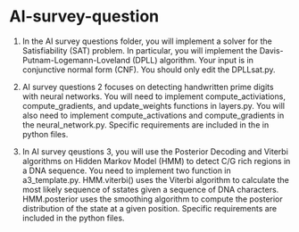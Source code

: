 # AI-survey-question

1.  In the AI survey questions folder, you will implement a solver for the Satisfiability (SAT) problem. In particular, you will implement the Davis-Putnam-Logemann-Loveland (DPLL) algorithm. Your input is in conjunctive normal form (CNF). You should only edit the DPLLsat.py.

2. AI survey questions 2 focuses on detecting handwritten prime digits with neural networks. You will need to implement compute_activiations, compute_gradients, and update_weights functions in layers.py. You will also need to implement compute_activations and compute_gradients in the neural_network.py. Specific requirements are included in the in python files.

3. In AI survey qeustions 3, you will use the Posterior Decoding and Viterbi algorithms on Hidden Markov Model (HMM) to detect C/G rich regions in a DNA sequence. You need to implement two function in a3_template.py. HMM.viterbi() uses the Viterbi algorithm to calculate the most likely sequence of sstates given a sequence of DNA characters. HMM.posterior uses the smoothing algorithm to compute the posterior distribution of the state at a given position. Specific requirements are included in the python files.

